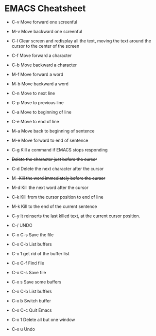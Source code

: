 # EMACS Cheatsheet
	
- C-v	Move forward one screenful
- M-v	Move backward one screenful
- C-l	Clear screen and redisplay all the text,
	moving the text around the cursor
	to the center of the screen

- C-f	Move forward a character
- C-b	Move backward a character
- M-f	Move forward a word
- M-b	Move backward a word
- C-n	Move to next line
- C-p	Move to previous line
- C-a	Move to beginning of line
- C-e	Move to end of line
- M-a	Move back to beginning of sentence
- M-e	Move forward to end of sentence

- C-g      Kill a command if EMACS stops responding

- <DEL>        Delete the character just before the cursor
- C-d   	     Delete the next character after the cursor
- M-<DEL>      Kill the word immediately before the cursor
- M-d	     Kill the next word after the cursor
- C-k	     Kill from the cursor position to end of line
- M-k	     Kill to the end of the current sentence
- C-y          It reinserts the last killed text, at the current cursor position.
- C-/     UNDO
- C-x C-s   Save the file
- C-x C-b   List buffers
- C-x 1      get rid of the buffer list

- C-x C-f		Find file
- C-x C-s		Save file
- C-x s		Save some buffers
- C-x C-b		List buffers
- C-x b		Switch buffer
- C-x C-c		Quit Emacs
- C-x 1		Delete all but one window
- C-x u		Undo
